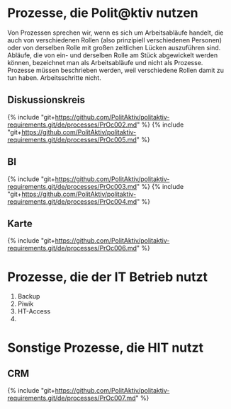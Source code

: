 
# Prozesse, die Polit@ktiv nutzen

Von Prozessen sprechen wir, wenn es sich um Arbeitsabläufe handelt, die auch von verschiedenen Rollen (also prinzipiell verschiedenen Personen) oder von derselben Rolle mit großen zeitlichen Lücken auszuführen sind.
Abläufe, die von ein- und derselben Rolle am Stück abgewickelt werden können, bezeichnet man als Arbeitsabläufe und nicht als Prozesse.
Prozesse müssen beschrieben werden, weil verschiedene Rollen damit zu tun haben. Arbeitsschritte nicht.

## Diskussionskreis 
{% include "git+https://github.com/PolitAktiv/politaktiv-requirements.git/de/processes/PrOc002.md" %}
{% include "git+https://github.com/PolitAktiv/politaktiv-requirements.git/de/processes/PrOc005.md" %}

## BI                                                         
{% include "git+https://github.com/PolitAktiv/politaktiv-requirements.git/de/processes/PrOc003.md" %}
{% include "git+https://github.com/PolitAktiv/politaktiv-requirements.git/de/processes/PrOc004.md" %}

## Karte  
{% include "git+https://github.com/PolitAktiv/politaktiv-requirements.git/de/processes/PrOc006.md" %}

# Prozesse, die der IT Betrieb nutzt
1. Backup
2. Piwik
3. HT-Access
4. 

# Sonstige Prozesse, die HIT nutzt

## CRM                                             
{% include "git+https://github.com/PolitAktiv/politaktiv-requirements.git/de/processes/PrOc007.md" %}



